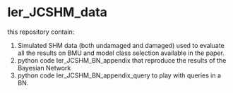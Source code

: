 # Ier_JCSHM_data

this repository contain:
1) Simulated SHM data (both undamaged and damaged) used to evaluate all the results on BMU and model class selection available in the paper.
2) python code Ier_JCSHM_BN_appendix that reproduce the results of the Bayesian Network
3) python code Ier_JCSHM_BN_appendix_query to play with queries in a BN.
